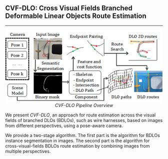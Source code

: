 ## CVF-DLO: Cross Visual Fields Branched Deformable Linear Objects Route Estimation

---
<p align="center">
<img src="figures/Pipeline.png" alt>
<br>
<em> CVF-DLO Pipeline Overview </em>
</p>

We present *CVF-DLO*, an approach for route estimation across the visual fields of branched DLOs (BDLOs), such as wire harnesses, based on images from different perspectives, using a pose-aware camera.

We provide a two-stage algorithm. The first part is the algorithm for BDLOs instance segmentation in images. The second part is the algorithm for cross-visual-fields BDLOs route estimation by combining images from multiple perspectives.

